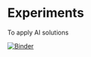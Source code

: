 # Experiments
To apply AI solutions


[![Binder](https://mybinder.org/badge_logo.svg)](https://mybinder.org/v2/gh/wisambtr/Experiments/HEAD?urlpath=%2Fvoila%2Frender%2FTrial.ipynb)
